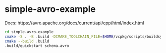 # simple-avro-example

Docs: https://avro.apache.org/docs/current/api/cpp/html/index.html

```sh
cd simple-avro-example
cmake -S . -B .build -DCMAKE_TOOLCHAIN_FILE=$HOME/vcpkg/scripts/buildsystems/vcpkg.cmake -G Ninja
cmake --build .build
.build/quickstart schema.avro
```
